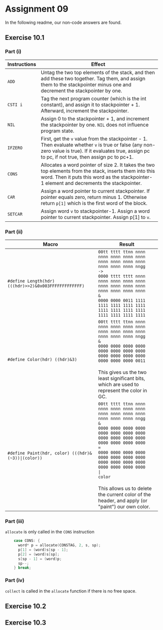 # Assignment 09

In the following readme, our non-code answers are found.

## Exercise 10.1

### Part (i)

Instructions | Effect |
------------ | ----------- |
`ADD` | Untag the two top elements of the stack, and then add these two together. Tag them, and assign them to the stackpointer minus one and decrement the stackpointer by one. |
`CSTI i` | Tag the next program counter (which is the int constant), and assign it to stackpointer + 1. Afterward, increment the stackpointer. |
`NIL` | Assign 0 to the stackpointer + 1, and increment the stackpointer by one. `NIL` does not influence program state.
`IFZERO` | First, get the `v` value from the stackpointer - 1. Then evaluate whether `v` is true or false (any non-zero value is true). If it evaluates true, assign pc to pc, if not true, then assign pc to pc+1.
`CONS` | Allocates a word pointer of size 2. It takes the two top elements from the stack, inserts them into this word. Then it puts this word as the stackpointer-1 element and decrements the stackpointer.
`CAR` | Assign a word pointer to current stackpointer. If pointer equals zero, return minus 1. Otherwise return `p[1]` which is the first word of the block.
`SETCAR` | Assign word `v` to stackpointer-1. Assign a word pointer to current stackpointer. Assign p[1] to `v`.

### Part (ii)

Macro | Result |
----- | ------ |
`#define Length(hdr) (((hdr)>>2)&0x003FFFFFFFFFFFFF)` | ```00tt tttt ttnn nnnn nnnn nnnn nnnn nnnn nnnn nnnn nnnn nnnn nnnn nnnn nnnn nngg```<br>`->`<br>```0000 tttt tttt nnnn nnnn nnnn nnnn nnnn nnnn nnnn nnnn nnnn nnnn nnnn nnnn nnnn```<br>`&`<br>```0000 0000 0011 1111 1111 1111 1111 1111 1111 1111 1111 1111 1111 1111 1111 1111``` |
`#define Color(hdr) ((hdr)&3)` | ```00tt tttt ttnn nnnn nnnn nnnn nnnn nnnn nnnn nnnn nnnn nnnn nnnn nnnn nnnn nngg```<br>`&`<br>```0000 0000 0000 0000 0000 0000 0000 0000 0000 0000 0000 0000 0000 0000 0000 0011```<br><br>This gives us the two least significant bits, which are used to represent the color in GC. |
`#define Paint(hdr, color) (((hdr)&(~3))\|(color))` | ```00tt tttt ttnn nnnn nnnn nnnn nnnn nnnn nnnn nnnn nnnn nnnn nnnn nnnn nnnn nngg```<br>`&`<br>```0000 0000 0000 0000 0000 0000 0000 0000 0000 0000 0000 0000 0000 0000 0000 0000```<br>`=`<br>```0000 0000 0000 0000 0000 0000 0000 0000 0000 0000 0000 0000 0000 0000 0000 0000```<br>`\|`<br>```color```<br><br>This allows us to delete the current color of the header, and apply (or "paint") our own color.

### Part (iii)

`allocate` is only called in the `CONS` instruction

```c
    case CONS: {
      word* p = allocate(CONSTAG, 2, s, sp);
      p[1] = (word)s[sp - 1];
      p[2] = (word)s[sp];
      s[sp - 1] = (word)p;
      sp--;
    } break;
```

### Part (iv)

`collect` is called in the `allocate` function if there is no free space.

## Exercise 10.2

## Exercise 10.3
